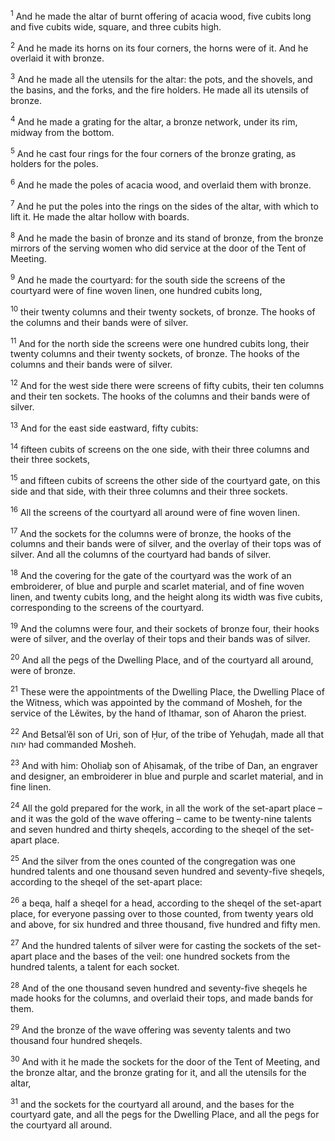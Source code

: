 <sup>1</sup> And he made the altar of burnt offering of acacia wood, five cubits long and five cubits wide, square, and three cubits high.

<sup>2</sup> And he made its horns on its four corners, the horns were of it. And he overlaid it with bronze.

<sup>3</sup> And he made all the utensils for the altar: the pots, and the shovels, and the basins, and the forks, and the fire holders. He made all its utensils of bronze.

<sup>4</sup> And he made a grating for the altar, a bronze network, under its rim, midway from the bottom.

<sup>5</sup> And he cast four rings for the four corners of the bronze grating, as holders for the poles.

<sup>6</sup> And he made the poles of acacia wood, and overlaid them with bronze.

<sup>7</sup> And he put the poles into the rings on the sides of the altar, with which to lift it. He made the altar hollow with boards.

<sup>8</sup> And he made the basin of bronze and its stand of bronze, from the bronze mirrors of the serving women who did service at the door of the Tent of Meeting.

<sup>9</sup> And he made the courtyard: for the south side the screens of the courtyard were of fine woven linen, one hundred cubits long,

<sup>10</sup> their twenty columns and their twenty sockets, of bronze. The hooks of the columns and their bands were of silver.

<sup>11</sup> And for the north side the screens were one hundred cubits long, their twenty columns and their twenty sockets, of bronze. The hooks of the columns and their bands were of silver.

<sup>12</sup> And for the west side there were screens of fifty cubits, their ten columns and their ten sockets. The hooks of the columns and their bands were of silver.

<sup>13</sup> And for the east side eastward, fifty cubits:

<sup>14</sup> fifteen cubits of screens on the one side, with their three columns and their three sockets,

<sup>15</sup> and fifteen cubits of screens the other side of the courtyard gate, on this side and that side, with their three columns and their three sockets.

<sup>16</sup> All the screens of the courtyard all around were of fine woven linen.

<sup>17</sup> And the sockets for the columns were of bronze, the hooks of the columns and their bands were of silver, and the overlay of their tops was of silver. And all the columns of the courtyard had bands of silver.

<sup>18</sup> And the covering for the gate of the courtyard was the work of an embroiderer, of blue and purple and scarlet material, and of fine woven linen, and twenty cubits long, and the height along its width was five cubits, corresponding to the screens of the courtyard.

<sup>19</sup> And the columns were four, and their sockets of bronze four, their hooks were of silver, and the overlay of their tops and their bands was of silver.

<sup>20</sup> And all the pegs of the Dwelling Place, and of the courtyard all around, were of bronze.

<sup>21</sup> These were the appointments of the Dwelling Place, the Dwelling Place of the Witness, which was appointed by the command of Mosheh, for the service of the Lĕwites, by the hand of Ithamar, son of Aharon the priest.

<sup>22</sup> And Betsal’ĕl son of Uri, son of Ḥur, of the tribe of Yehuḏah, made all that יהוה had commanded Mosheh.

<sup>23</sup> And with him: Oholiaḇ son of Aḥisamaḵ, of the tribe of Dan, an engraver and designer, an embroiderer in blue and purple and scarlet material, and in fine linen.

<sup>24</sup> All the gold prepared for the work, in all the work of the set-apart place – and it was the gold of the wave offering – came to be twenty-nine talents and seven hundred and thirty sheqels, according to the sheqel of the set-apart place.

<sup>25</sup> And the silver from the ones counted of the congregation was one hundred talents and one thousand seven hundred and seventy-five sheqels, according to the sheqel of the set-apart place:

<sup>26</sup> a beqa, half a sheqel for a head, according to the sheqel of the set-apart place, for everyone passing over to those counted, from twenty years old and above, for six hundred and three thousand, five hundred and fifty men.

<sup>27</sup> And the hundred talents of silver were for casting the sockets of the set-apart place and the bases of the veil: one hundred sockets from the hundred talents, a talent for each socket.

<sup>28</sup> And of the one thousand seven hundred and seventy-five sheqels he made hooks for the columns, and overlaid their tops, and made bands for them.

<sup>29</sup> And the bronze of the wave offering was seventy talents and two thousand four hundred sheqels.

<sup>30</sup> And with it he made the sockets for the door of the Tent of Meeting, and the bronze altar, and the bronze grating for it, and all the utensils for the altar,

<sup>31</sup> and the sockets for the courtyard all around, and the bases for the courtyard gate, and all the pegs for the Dwelling Place, and all the pegs for the courtyard all around.

